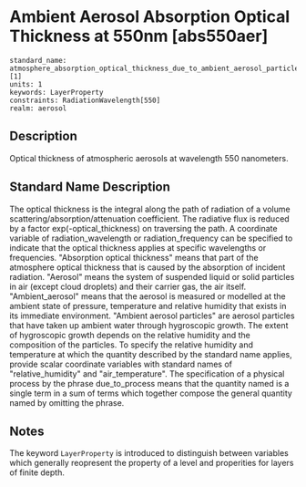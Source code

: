 # Ambient Aerosol Absorption Optical Thickness at 550nm [abs550aer]

```
standard_name: atmosphere_absorption_optical_thickness_due_to_ambient_aerosol_particles  [1]
units: 1
keywords: LayerProperty
constraints: RadiationWavelength[550]
realm: aerosol
```

## Description

Optical thickness of atmospheric aerosols at wavelength 550 nanometers.

## Standard Name Description

The optical thickness is the integral along the path of radiation of a volume scattering/absorption/attenuation coefficient. 
The radiative flux is reduced by a factor exp(-optical_thickness) on traversing the path. A coordinate variable of 
radiation_wavelength or radiation_frequency can be specified to indicate that the optical thickness applies at 
specific wavelengths or frequencies. "Absorption optical thickness" means that part of the atmosphere optical thickness 
that is caused by the absorption of incident radiation. "Aerosol" means the system of suspended liquid or solid particles in air 
(except cloud droplets) and their carrier gas, the air itself. "Ambient_aerosol" means that the aerosol is measured or modelled 
at the ambient state of pressure, temperature and relative humidity that exists in its immediate environment. 
"Ambient aerosol particles" are aerosol particles that have taken up ambient water through hygroscopic growth. 
The extent of hygroscopic growth depends on the relative humidity and the composition of the particles. 
To specify the relative humidity and temperature at which the quantity described by the standard name applies, provide scalar 
coordinate variables with standard names of "relative_humidity" and "air_temperature". The specification of a physical process 
by the phrase due_to_process means that the quantity named is a single term in a sum of terms which together compose the 
general quantity named by omitting the phrase.

## Notes

The keyword `LayerProperty` is introduced to distinguish between variables which generally reopresent the property of a level and 
properities for layers of finite depth. 

